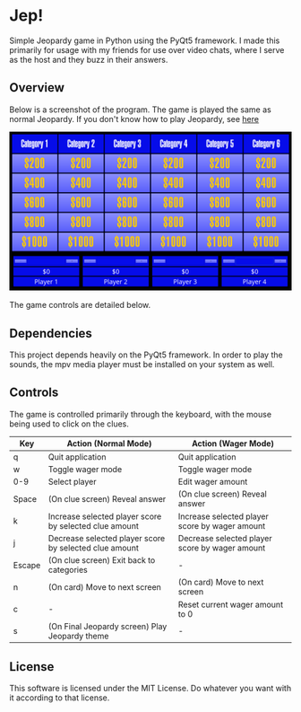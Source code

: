 # Jep!
Simple Jeopardy game in Python using the PyQt5 framework.
I made this primarily for usage with my friends for use over
video chats, where I serve as the host and they buzz in their
answers.

## Overview
Below is a screenshot of the program. The game is played the same as
normal Jeopardy. If you don't know how to play Jeopardy, see
[here](https://en.wikipedia.org/wiki/Jeopardy!)

![Jep! screenshot](./resources/img/README-screenshot.png)

The game controls are detailed below.

## Dependencies
This project depends heavily on the PyQt5 framework.
In order to play the sounds, the mpv media player must
be installed on your system as well.

## Controls
The game is controlled primarily through the keyboard, with the mouse
being used to click on the clues.

| Key       | Action (Normal Mode)      | Action (Wager Mode)       |
| --------- | ------------------------- | ------------------------- |
| q         | Quit application          | Quit application          |
| w         | Toggle wager mode         | Toggle wager mode         |
| 0-9       | Select player             | Edit wager amount         |
| Space     | (On clue screen) Reveal answer | (On clue screen) Reveal answer |
| k         | Increase selected player score by selected clue amount | Increase selected player score by wager amount |
| j         | Decrease selected player score by selected clue amount | Decrease selected player score by wager amount |
| Escape    | (On clue screen) Exit back to categories | - |
| n         | (On card) Move to next screen | (On card) Move to next screen |
| c         | - | Reset current wager amount to 0 |
| s         | (On Final Jeopardy screen) Play Jeopardy theme | - |

## License
This software is licensed under the MIT License. Do whatever you want
with it according to that license.

